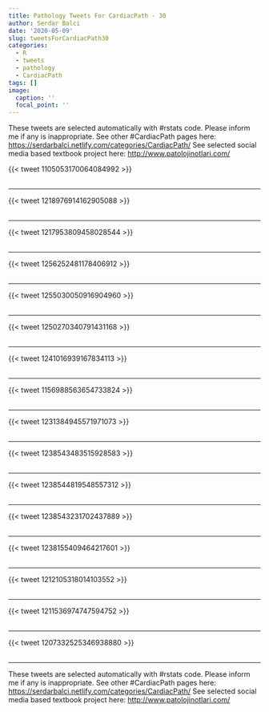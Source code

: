 ```yaml
---
title: Pathology Tweets For CardiacPath - 30
author: Serdar Balci
date: '2020-05-09'
slug: tweetsForCardiacPath30
categories:
  - R
  - tweets
  - pathology
  - CardiacPath
tags: []
image:
  caption: ''
  focal_point: ''
---
```



These tweets are selected automatically with #rstats code. Please inform me if any is inappropriate.
See other #CardiacPath pages here: https://serdarbalci.netlify.com/categories/CardiacPath/ 
See selected social media based textbook project here: http://www.patolojinotlari.com/

{{< tweet 1105053170064084992 >}}
<br>
<br>
<hr>
{{< tweet 1218976914162905088 >}}
<br>
<br>
<hr>
{{< tweet 1217953809458028544 >}}
<br>
<br>
<hr>
{{< tweet 1256252481178406912 >}}
<br>
<br>
<hr>
{{< tweet 1255030050916904960 >}}
<br>
<br>
<hr>
{{< tweet 1250270340791431168 >}}
<br>
<br>
<hr>
{{< tweet 1241016939167834113 >}}
<br>
<br>
<hr>
{{< tweet 1156988563654733824 >}}
<br>
<br>
<hr>
{{< tweet 1231384945571971073 >}}
<br>
<br>
<hr>
{{< tweet 1238543483515928583 >}}
<br>
<br>
<hr>
{{< tweet 1238544819548557312 >}}
<br>
<br>
<hr>
{{< tweet 1238543231702437889 >}}
<br>
<br>
<hr>
{{< tweet 1238155409464217601 >}}
<br>
<br>
<hr>
{{< tweet 1212105318014103552 >}}
<br>
<br>
<hr>
{{< tweet 1211536974747594752 >}}
<br>
<br>
<hr>
{{< tweet 1207332525346938880 >}}
<br>
<br>
<hr>


These tweets are selected automatically with #rstats code. Please inform me if any is inappropriate.
See other #CardiacPath pages here: https://serdarbalci.netlify.com/categories/CardiacPath/ 
See selected social media based textbook project here: http://www.patolojinotlari.com/
